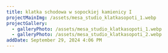 ```yaml
---
title: klatka schodowa w sopockiej kamienicy I
projectMainImg: /assets/mesa_studio_klatkasopoti_1.webp
projectGallery:
  - galleryPhoto: /assets/mesa_studio_klatkasopoti_1.webp
  - galleryPhoto: /assets/mesa_studio_klatkasopoti_2.webp
addDate: September 29, 2024 4:06 PM
---
```

